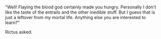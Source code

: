"Well! Flaying the blood god certainly made you hungry. Personally I don't like the taste of the entrails and the other inedible stuff. But I guess that is just a leftover from my mortal life. Anything else you are interested to learn?"

Rictus asked.